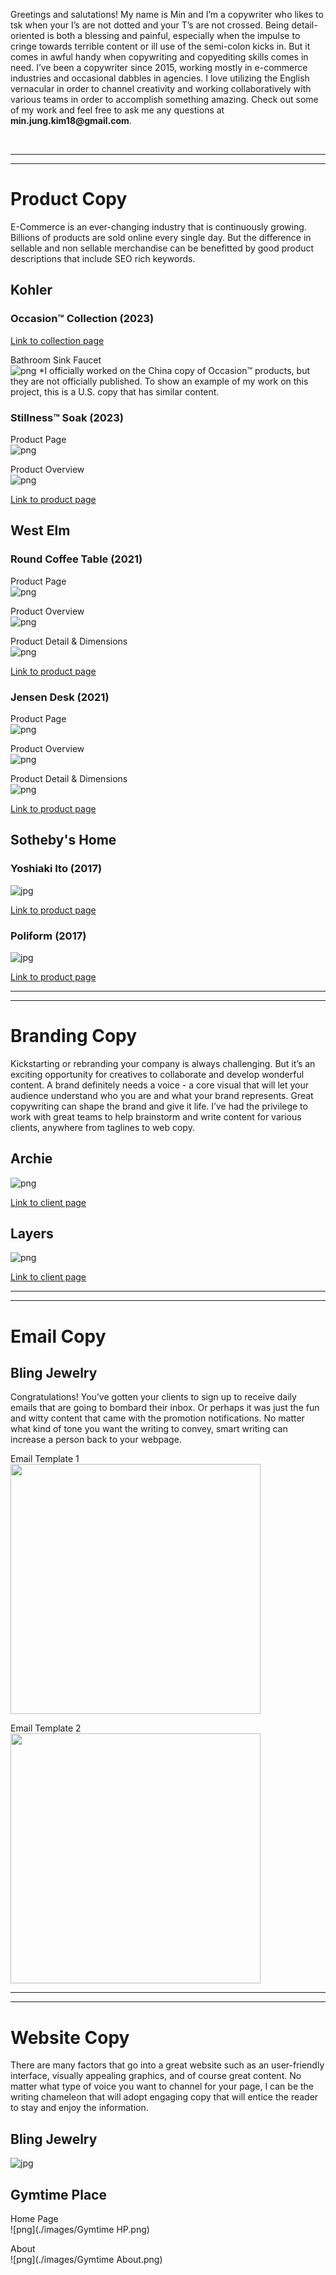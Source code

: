 Greetings and salutations! My name is Min and I’m a copywriter who likes to tsk when your I’s are not dotted and your T’s are not crossed. Being detail-oriented is both a blessing and painful, especially when the impulse to cringe towards terrible content or ill use of the semi-colon kicks in. But it comes in awful handy when copywriting and copyediting skills comes in need. I’ve been a copywriter since 2015, working mostly in e-commerce industries and occasional dabbles in agencies. I love utilizing the English vernacular in order to channel creativity and working collaboratively with various teams in order to accomplish something amazing. Check out some of my work and feel free to ask me any questions at __min.jung.kim18@gmail.com__.

<br />

***
***

# Product Copy
E-Commerce is an ever-changing industry that is continuously growing. Billions of products are sold online every single day. But the difference in sellable and non sellable merchandise can be benefitted by good product descriptions that include SEO rich keywords.

## Kohler

### Occasion™ Collection (2023)
[Link to collection page](https://www.studiokohler.com/content/kohler-kds/en-us/featured/collections/fixtures-collections/occasion-collection.html)

Bathroom Sink Faucet<br>
![png](./images/kohler_occasion.png)
*I officially worked on the China copy of Occasion™ products, but they are not officially published. To show an example of my work on this project, this is a U.S. copy that has similar content.

### Stillness™ Soak (2023)

Product Page<br>
![png](./images/kohler_stillness_soak_1.png)

Product Overview<br>
![png](./images/kohler_stillness_soak_2.png)

[Link to product page](https://www.studiokohler.com/en-us/bathroom/bathing/31404-kohler-plumbinguscanada.html?sku=K-31404-HW1)

## West Elm

### Round Coffee Table (2021)

Product Page<br>
![png](./images/west_elm_coffee_table_1.png)

Product Overview<br>
![png](./images/west_elm_coffee_table_2.png)

Product Detail & Dimensions<br>
![png](./images/west_elm_coffee_table_3.png)

[Link to product page](https://www.westelm.com/products/mid-century-art-display-round-coffee-table-cloud-h4475/)

### Jensen Desk (2021)
Product Page<br>
![png](./images/west_elm_desk_1.png)

Product Overview<br>
![png](./images/west_elm_desk_2.png)

Product Detail & Dimensions<br>
![png](./images/west_elm_desk_3.png)

[Link to product page](https://www.westelm.com/products/jensen-desk-h1694/)

## Sotheby's Home

### Yoshiaki Ito (2017)
![jpg](./images/yoshiaki_ito_edited.jpg)

[Link to product page](https://sothebyshome.com/yoshiaki-ito-yosegi-stool-sea-63536-52484.html#)

### Poliform (2017)
![jpg](./images/poliform_sofa_edited.jpg)

[Link to product page](https://sothebyshome.com/poliform-long-island-05-sofa-and-service-tables-sea-58946-47687.html)

***
***

# Branding Copy
Kickstarting or rebranding your company is always challenging. But it’s an exciting opportunity for creatives to collaborate and develop wonderful content. A brand definitely needs a voice - a core visual that will let your audience understand who you are and what your brand represents. Great copywriting can shape the brand and give it life. I’ve had the privilege to work with great teams to help brainstorm and write content for various clients, anywhere from taglines to web copy.

## Archie
![png](./images/archie_landing.png)

[Link to client page](https://www.callarchie.com/)

## Layers
![png](./images/layers_landing.png)

[Link to client page](https://layerslife.com/)

***
***

# Email Copy

## Bling Jewelry
Congratulations! You’ve gotten your clients to sign up to receive daily emails that are going to bombard their inbox. Or perhaps it was just the fun and witty content that came with the promotion notifications. No matter what kind of tone you want the writing to convey, smart writing can increase a person back to your webpage.

Email Template 1<br>
<img src="./images/BlingJewelry-August-Birthstone.jpg" width="400">

Email Template 2<br>
<img src="./images/BlingJewelry-summer-nautical-jewelry.jpg" width="400">

***
***

# Website Copy
There are many factors that go into a great website such as an user-friendly interface, visually appealing graphics, and of course great content. No matter what type of voice you want to channel for your page, I can be the writing chameleon that will adopt engaging copy that will entice the reader to stay and enjoy the information.

## Bling Jewelry
![jpg](./images/BlingJewelry-homepage-June.jpg)

## Gymtime Place
Home Page<br>
![png](./images/Gymtime HP.png)<br>

About<br>
![png](./images/Gymtime About.png)
